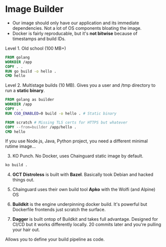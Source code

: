 # Image Builder

- Our image should only have our application and its immediate dependencies. Not a lot of OS components bloating the image.
- Docker is fairly reproducable, but it's **not bitwise** because of timestamps and build IDs.

Level 1. Old school (100 MB+)

```Dockerfile
FROM golang
WORKDIR /app
COPY . .
RUN go build -o hello .
CMD hello
```

Level 2. Multistage builds (10 MB). Gives you a user and /tmp directory to run a **static binary**.

```Dockerfile
FROM golang as builder
WORKDIR /app
COPY . .
RUN CGO_ENABLED=0 build -o hello . # Static binary

FROM scratch # Missing TLS certs for HTTPS but whatever
COPY --from=builder /app/hello .
CMD hello
```

If you use Node.js, Java, Python project, you need a different minimal rutime image...

3. KO Punch. No Docker, uses Chainguard static image by default.

```sh
ko build .
```

4. **GCT Distroless** is built with **Bazel**. Basically took Debian and hacked things out.

5. Chainguard uses their own build tool **Apko** with the Wolfi (and Alpine) OS

6. **Buildkit** is the engine underpinning docker build. It's powerful but Dockerfile frontends just scratch the surface.

7. **Dagger** is built ontop of Buildkit and takes full advantage. Designed for CI/CD but it works differently locally. 20 commits later and you're pulling your hair out.

Allows you to define your build pipeline as code.